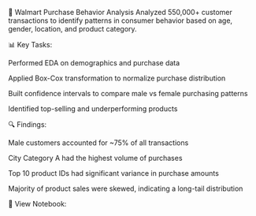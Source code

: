🛒 Walmart Purchase Behavior Analysis
Analyzed 550,000+ customer transactions to identify patterns in consumer behavior based on age, gender, location, and product category.

📊 Key Tasks:

Performed EDA on demographics and purchase data

Applied Box-Cox transformation to normalize purchase distribution

Built confidence intervals to compare male vs female purchasing patterns

Identified top-selling and underperforming products

🔍 Findings:

Male customers accounted for ~75% of all transactions

City Category A had the highest volume of purchases

Top 10 product IDs had significant variance in purchase amounts

Majority of product sales were skewed, indicating a long-tail distribution

📎 View Notebook:
